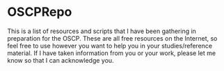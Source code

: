 # OSCPRepo

This is a list of resources and scripts that I have been gathering in preparation for the OSCP. These are all free resources on the Internet, so feel free to use however you want to help you in your studies/reference material. If I have taken information from you or your work, please let me know so that I can acknowledge you. 
